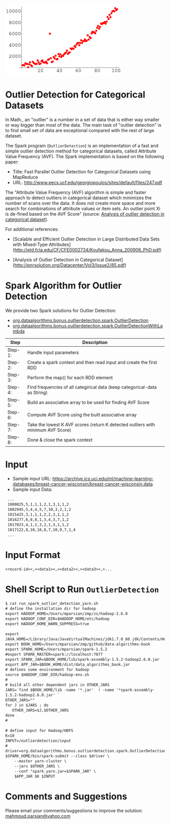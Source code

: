 [![Outlier Detection](./outlier.gif)]()

Outlier Detection for Categorical Datasets
==========================================
In Math., an "outlier" is a number in a set of data that is 
either way smaller or way bigger than most of the data.
The main task of "outlier detection" is to find small set of 
data are exceptional compared with the rest of large dataset.

The Spark program (````OutlierDetection````) is an implementation
of a fast and simple outlier detection method for categorical datasets,
called Attribute Value Frequency (AVF). The Spark implementation is
based on the following paper:
* Title: Fast Parallel Outlier Detection for Categorical Datasets using MapReduce
* URL: http://www.eecs.ucf.edu/georgiopoulos/sites/default/files/247.pdf

The "Attribute Value Frequency (AVF) algorithm is simple and faster approach to 
detect outliers in categorical dataset which minimizes the number of scans over 
the data. It does not create more space and more search for combinations of attribute 
values or item sets. An outlier point Xi is de-fined based on the AVF Score" 
(source: [Analysis of outlier detection in categorical dataset](http://pnrsolution.org/Datacenter/Vol3/Issue2/85.pdf)).

For additional references: 
 * [Scalable and Efficient Outlier Detection in Large Distributed Data Sets with Mixed-Type Attributes]
   (http://etd.fcla.edu/CF/CFE0002734/Koufakou_Anna_200908_PhD.pdf)
 
 * [Analysis of Outlier Detection in Categorical Dataset]
   (http://pnrsolution.org/Datacenter/Vol3/Issue2/85.pdf)
 
Spark Algorithm for Outlier Detection
=====================================
We provide two Spark solutions for Outlier Detection:

* [org.dataalgorithms.bonus.outlierdetection.spark.OutlierDetection](./OutlierDetection.java)
* [org.dataalgorithms.bonus.outlierdetection.spark.OutlierDetectionWithLambda](./OutlierDetectionWithLambda.java)

Step    | Description
--------|------------------------------------------------------------------------
Step-1: | Handle input parameters
Step-2: | Create a spark context and then read input and create the first RDD
Step-3: | Perform the map() for each RDD element
Step-4: | Find frequencies of all categirical data (keep categorical-data as String)
Step-5: | Build an associative array to be used for finding AVF Score
Step-6: | Compute AVF Score using the built associative array
Step-7: | Take the lowest K AVF scores (return K detected outliers with minimum AVF Score)
Step-8: | Done & close the spark context
 
Input
===== 
 * Sample input URL: https://archive.ics.uci.edu/ml/machine-learning-databases/breast-cancer-wisconsin/breast-cancer-wisconsin.data
 * Sample input Data:
 
````
 ...
 1000025,5,1,1,1,2,1,3,1,1,2
 1002945,5,4,4,5,7,10,3,2,1,2
 1015425,3,1,1,1,2,2,3,1,1,2
 1016277,6,8,8,1,3,4,3,7,1,2
 1017023,4,1,1,3,2,1,3,1,1,2
 1017122,8,10,10,8,7,10,9,7,1,4
 ...
````
 
Input Format
============
````
<record-id><,><data1><,><data2><,><data3><,>...
````

Shell Script to Run ````OutlierDetection````
=============================================
````
$ cat run_spark_outlier_detection_yarn.sh 
# define the installation dir for hadoop
export HADOOP_HOME=/Users/mparsian/zmp/zs/hadoop-2.6.0
export HADOOP_CONF_DIR=$HADOOP_HOME/etc/hadoop
export HADOOP_HOME_WARN_SUPPRESS=true

export JAVA_HOME=/Library/Java/JavaVirtualMachines/jdk1.7.0_60.jdk/Contents/Home
export BOOK_HOME=/Users/mparsian/zmp/github/data-algorithms-book
export SPARK_HOME=/Users/mparsian/spark-1.5.2
#export SPARK_MASTER=spark://localhost:7077
export SPARK_JAR=$BOOK_HOME/lib/spark-assembly-1.5.2-hadoop2.6.0.jar
export APP_JAR=$BOOK_HOME/dist/data_algorithms_book.jar
# defines some environment for hadoop
source $HADOOP_CONF_DIR/hadoop-env.sh
#
# build all other dependent jars in OTHER_JARS
JARS=`find $BOOK_HOME/lib -name '*.jar'  ! -name '*spark-assembly-1.5.2-hadoop2.6.0.jar' `
OTHER_JARS=""
for J in $JARS ; do 
   OTHER_JARS=$J,$OTHER_JARS
done
#

# define input for Hadoop/HDFS
K=10
INPUT=/outlierdetection/input
#
driver=org.dataalgorithms.bonus.outlierdetection.spark.OutlierDetection
$SPARK_HOME/bin/spark-submit --class $driver \
	--master yarn-cluster \
	--jars $OTHER_JARS \
    --conf "spark.yarn.jar=$SPARK_JAR" \
	$APP_JAR $K $INPUT
````


Comments and Suggestions
========================
Please email your comments/suggestions to improve the solution: mahmoud.parsian@yahoo.com